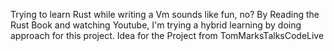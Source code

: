 Trying to learn Rust while writing a Vm sounds like fun, no?
By Reading the Rust Book and watching Youtube, I'm trying a hybrid learning by doing approach for this project.
Idea for the Project from TomMarksTalksCodeLive

